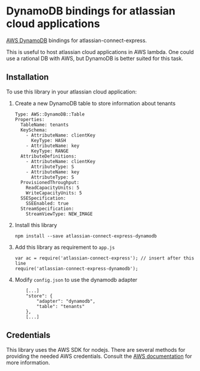 # DynamoDB bindings for atlassian cloud applications

[AWS DynamoDB](https://aws.amazon.com/de/dynamodb/) bindings for atlassian-connect-express.

This is useful to host atlassian cloud applications in AWS lambda. One could use a rational DB with
AWS, but DynamoDB is better suited for this task.

## Installation

To use this library in your atlassian cloud application:

1. Create a new DynamoDB table to store information about tenants

    ```
    Type: AWS::DynamoDB::Table
    Properties:
      TableName: tenants
      KeySchema:
        - AttributeName: clientKey
          KeyType: HASH
        - AttributeName: key
          KeyType: RANGE
      AttributeDefinitions:
        - AttributeName: clientKey
          AttributeType: S
        - AttributeName: key
          AttributeType: S
      ProvisionedThroughput:
        ReadCapacityUnits: 5
        WriteCapacityUnits: 5
      SSESpecification:
        SSEEnabled: true
      StreamSpecification:
        StreamViewType: NEW_IMAGE
    ```

2. Install this library

    `npm install --save atlassian-connect-express-dynamodb`

3. Add this library as requirement to `app.js`

    ```
    var ac = require('atlassian-connect-express'); // insert after this line
    require('atlassian-connect-express-dynamodb');
    ```

4. Modify `config.json` to use the dynamodb adapter

    ```
        [...]
        "store": {
            "adapter": "dynamodb",
            "table": "tenants"
        },
        [...]
    ```

## Credentials

This library uses the AWS SDK for nodejs. There are several methods for providing the needed AWS credentials.
Consult the [AWS documentation](https://docs.aws.amazon.com/sdk-for-javascript/v2/developer-guide/setting-credentials-node.html)
for more information.
